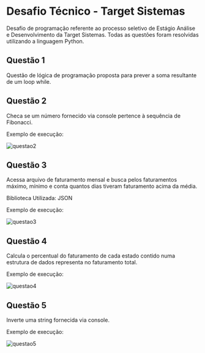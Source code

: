 # Desafio Técnico - Target Sistemas
Desafio de programação referente ao processo seletivo de Estágio Análise e Desenvolvimento da Target Sistemas.
Todas as questões foram resolvidas utilizando a linguagem Python.

## Questão 1
Questão de lógica de programação proposta para prever a soma resultante de um loop while.

## Questão 2
Checa se um número fornecido via console pertence à sequência de Fibonacci.

Exemplo de execução: 

![questao2](https://user-images.githubusercontent.com/80432903/176035583-f0bd43d8-eb94-4834-9c20-f65fad7747e7.png)

## Questão 3
Acessa arquivo de faturamento mensal e busca pelos faturamentos máximo, mínimo e conta quantos dias tiveram faturamento acima da média.

Biblioteca Utilizada: JSON

Exemplo de execução: 

![questao3](https://user-images.githubusercontent.com/80432903/176035849-ae19853b-d75b-479c-8619-a4badadd05a5.png)

## Questão 4
Calcula o percentual do faturamento de cada estado contido numa estrutura de dados representa no faturamento total.

Exemplo de execução: 

![questao4](https://user-images.githubusercontent.com/80432903/176035872-7b79a009-ae63-4c10-b94c-fcca3a2a0c47.png)


## Questão 5 
Inverte uma string fornecida via console.

Exemplo de execução: 

![questao5](https://user-images.githubusercontent.com/80432903/176035879-2c46a1aa-bf58-4ca3-8548-bb9778ac42c0.png)
